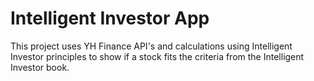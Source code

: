 # Intelligent Investor App

This project uses YH Finance API's and calculations using Intelligent Investor principles to show if a stock fits the criteria from the Intelligent Investor book.

